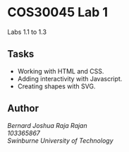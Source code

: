 # COS30045 Lab 1
Labs 1.1 to 1.3

## Tasks
- Working with HTML and CSS.
- Adding interactivity with Javascript.
- Creating shapes with SVG.


## Author
*Bernard Joshua Raja Rajan<br/>
103365867<br/>
Swinburne University of Technology*
